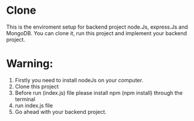 # Clone
This is the enviroment setup for backend project node.Js, express.Js and MongoDB. You can clone it, run this project and implement your backend project.

# Warning:
1. Firstly you need to install nodeJs on your computer.
2. Clone this project
3. Before run (index.js) file please install npm (npm install) through the terminal
4. run index.js file
5. Go ahead with your backend project.
